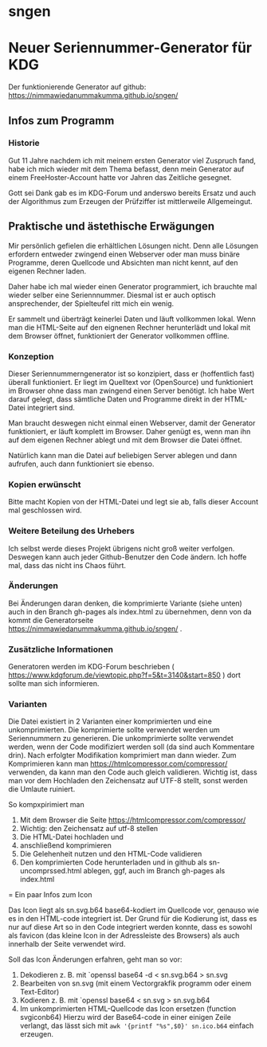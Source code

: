 # sngen
# Neuer Seriennummer-Generator für KDG
Der funktionierende Generator auf github: https://nimmawiedanummakumma.github.io/sngen/

## Infos zum Programm

### Historie
Gut 11 Jahre nachdem ich mit meinem ersten Generator viel Zuspruch fand, habe ich mich wieder mit dem Thema 
befasst, denn mein Generator auf einem FreeHoster-Account hatte vor Jahren das Zeitliche gesegnet. 

Gott sei Dank gab es im KDG-Forum und anderswo bereits Ersatz und auch der Algorithmus zum Erzeugen der
Prüfziffer ist mittlerweile Allgemeingut.

## Praktische und ästethische Erwägungen
Mir persönlich gefielen die erhältlichen Lösungen nicht. Denn alle Lösungen erfordern entweder zwingend einen 
Webserver oder man muss binäre Programme, deren Quellcode und Absichten man nicht kennt, auf den eigenen Rechner laden.

Daher habe ich mal wieder einen Generator programmiert, ich brauchte mal wieder selber eine Seriennnummer.
Diesmal ist er auch optisch ansprechender, der Spielteufel ritt mich ein wenig.

Er sammelt und überträgt keinerlei Daten und läuft vollkommen lokal. Wenn man die HTML-Seite auf den eignenen Rechner herunterlädt und lokal mit dem Browser öffnet, funktioniert der Generator vollkommen offline.

### Konzeption
Dieser Seriennummerngenerator ist so konzipiert, dass er (hoffentlich fast) überall funktioniert.
Er liegt im Quelltext vor (OpenSource) und funktioniert im Browser ohne dass man zwingend einen Server benötigt.
Ich habe Wert darauf gelegt, dass sämtliche Daten und Programme direkt in der HTML-Datei integriert sind.

Man braucht deswegen nicht einmal einen Webserver, damit der Generator funktioniert, er läuft komplett im Browser. 
Daher genügt es, wenn man ihn auf dem eigenen Rechner ablegt und mit dem Browser die Datei öffnet.

Natürlich kann man die Datei auf beliebigen Server ablegen und dann aufrufen, auch dann funktioniert sie ebenso.

### Kopien erwünscht
Bitte macht Kopien von der HTML-Datei und legt sie ab, falls dieser Account mal geschlossen wird.

### Weitere Beteilung des Urhebers
Ich selbst werde dieses Projekt übrigens nicht groß weiter verfolgen.
Deswegen kann auch jeder Github-Benutzer den Code ändern. Ich hoffe mal,
dass das nicht ins Chaos führt.

### Änderungen
Bei Änderungen daran denken, die komprimierte Variante (siehe unten) auch in den Branch gh-pages als index.html zu übernehmen, denn von da kommt die Generatorseite https://nimmawiedanummakumma.github.io/sngen/
. 

### Zusätzliche Informationen
Generatoren werden im KDG-Forum beschrieben ( https://www.kdgforum.de/viewtopic.php?f=5&t=3140&start=850 ) dort 
sollte man sich informieren.

### Varianten
Die Datei existiert in 2 Varianten einer komprimierten und eine unkomprimierten.
Die komprimierte sollte verwendet werden um Seriennummern zu generieren.
Die unkomprimierte sollte verwendet werden, wenn der Code modifiziert werden soll (da sind auch Kommentare drin).
Nach erfolgter Modifikation komprimiert man dann wieder.
Zum Komprimieren kann man https://htmlcompressor.com/compressor/ verwenden, da kann man den Code auch gleich validieren.
Wichtig ist, dass man vor dem Hochladen den Zeichensatz auf UTF-8 stellt, sonst werden die Umlaute ruiniert.

So kompxpirimiert man
  1. Mit dem Browser die Seite https://htmlcompressor.com/compressor/
  2. Wichtig: den Zeichensatz auf utf-8 stellen
  3. Die HTML-Datei hochladen und
  4. anschließend komprimieren
  5. Die Gelehenheit nutzen und den HTML-Code validieren
  6. Den komprimierten Code herunterladen und in github als sn-uncomprssed.html ablegen, ggf, auch im Branch gh-pages als index.html

= Ein paar Infos zum Icon

Das Icon liegt als sn.svg.b64 base64-kodiert im Quellcode vor, 
genauso wie es in den 
HTML-code integriert ist. Der Grund für die Kodierung ist, dass es nur 
auf diese Art so in den Code integriert werden konnte, 
dass es sowohl als favicon (das kleine Icon in der Adressleiste des Browsers) 
als auch innerhalb der Seite verwendet wird.

Soll das Icon Änderungen erfahren, geht man so vor:
1. Dekodieren z. B. mit `openssl base64 -d < sn.svg.b64 > sn.svg
2. Bearbeiten von sn.svg (mit einem Vectorgrakfik programm oder einem Text-Editor)
3. Kodieren z. B. mit `openssl base64 < sn.svg > sn.svg.b64
4. Im unkomprimierten HTML-Quellcode das Icon ersetzen (function svgiconb64)
Hierzu wird der Base64-code in einer einigen Zeile verlangt, das lässt sich mit
`awk '{printf "%s",$0}' sn.ico.b64` einfach erzeugen.
